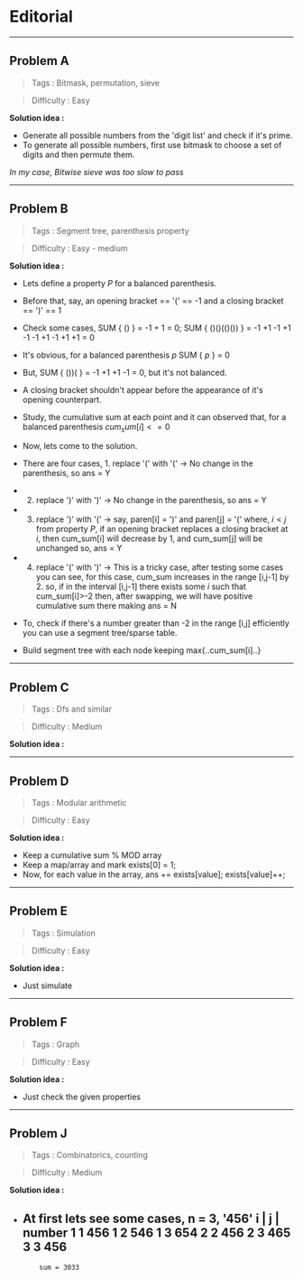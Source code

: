 # Editorial

---------------------------------------------------------------------------------------------

## Problem A

> Tags : Bitmask, permutation, sieve

> Difficulty : Easy

**Solution idea :**

 * Generate all possible numbers from the 'digit list' and check if it's prime.
 * To generate all possible numbers, first use bitmask to choose a set of digits and then permute them.
 
*In my case, Bitwise sieve was too slow to pass*
   
   
   
---------------------------------------------------------------------------------------------

## Problem B

> Tags : Segment tree, parenthesis property

> Difficulty : Easy - medium

**Solution idea :**

 * Lets define a property $P$ for a balanced parenthesis.
 * Before that, say, an opening bracket == '(' == -1 and a closing bracket == ')' == 1
 * Check some cases, SUM { () } = -1 + 1 = 0; SUM { ()()(()()) } = -1 +1 -1 +1 -1 -1 +1 -1 +1 +1 = 0
 * It's obvious, for a balanced parenthesis $p$ SUM { $p$ } = 0
 * But, SUM { ())( } = -1 +1 +1 -1 = 0, but it's not balanced.
 * A closing bracket shouldn't appear before the appearance of it's opening counterpart. 
 * Study, the cumulative sum at each point and it can observed that, for a balanced parenthesis $cum_sum[i] <= 0$
 * Now, lets come to the solution.
 * There are four cases, 1. replace '(' with '(' -> No change in the parenthesis, so ans = Y
 * 2. replace ')' with ')' -> No change in the parenthesis, so ans = Y 
 * 3. replace ')' with '(' -> say, paren[i] = ')' and paren[j] = '(' where, $i < j$
      from property $P$, if an opening bracket replaces a closing bracket at $i$, then cum_sum[i] will decrease by 1, and cum_sum[j] will be unchanged
	  so, ans = Y
	  
 * 4. replace '(' with ')' -> This is a tricky case, after testing some cases you can see, for this case, cum_sum increases in the range [i,j-1] by 2.
      so, if in the interval [i,j-1] there exists some $i$ such that cum_sum[i]>-2 then, after swapping, we will have positive cumulative sum there
	  making ans = N
 * To, check if there's a number greater than -2 in the range [i,j] efficiently you can use a segment tree/sparse table.
 * Build segment tree with each node keeping max{..cum_sum[i]..}
     
   
---------------------------------------------------------------------------------------------

## Problem C

> Tags : Dfs and similar

> Difficulty : Medium

**Solution idea :**



---------------------------------------------------------------------------------------------

## Problem D

> Tags : Modular arithmetic

> Difficulty : Easy

**Solution idea :**

 * Keep a cumulative sum % MOD array 
 * Keep a map/array and mark exists[0] = 1;
 * Now, for each value in the array, ans += exists[value]; exists[value]++;
 
 
---------------------------------------------------------------------------------------------

## Problem E

> Tags : Simulation

> Difficulty : Easy

**Solution idea :**

 * Just simulate
 
 
 
---------------------------------------------------------------------------------------------

## Problem F

> Tags : Graph

> Difficulty : Easy

**Solution idea :**

 * Just check the given properties
 
 
---------------------------------------------------------------------------------------------

## Problem J

> Tags : Combinatorics, counting

> Difficulty : Medium

**Solution idea :**

 * At first lets see some cases,
     n = 3, '456'
     i |  j  |  number
	 1    1       456
	 1    2       546
	 1    3       654
	 2    2       456
	 2    3       465
	 3    3       456
	 ----------------
	       sum = 3033


   